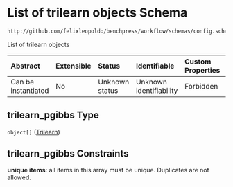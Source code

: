 # List of trilearn objects Schema

```txt
http://github.com/felixleopoldo/benchpress/workflow/schemas/config.schema.json#/properties/resources/properties/structure_learning_algorithms/properties/trilearn_pgibbs
```

List of trilearn objects

| Abstract            | Extensible | Status         | Identifiable            | Custom Properties | Additional Properties | Access Restrictions | Defined In                                                       |
| :------------------ | :--------- | :------------- | :---------------------- | :---------------- | :-------------------- | :------------------ | :--------------------------------------------------------------- |
| Can be instantiated | No         | Unknown status | Unknown identifiability | Forbidden         | Allowed               | none                | [config.schema.json*](config.schema.json "open original schema") |

## trilearn_pgibbs Type

`object[]` ([Trilearn](config-definitions-trilearn.md))

## trilearn_pgibbs Constraints

**unique items**: all items in this array must be unique. Duplicates are not allowed.
